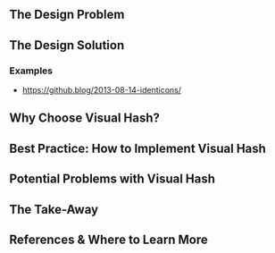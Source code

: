 ## The Design Problem

## The Design Solution

### Examples

- https://github.blog/2013-08-14-identicons/

## Why Choose Visual Hash?

## Best Practice: How to Implement Visual Hash

## Potential Problems with Visual Hash

## The Take-Away

## References & Where to Learn More
